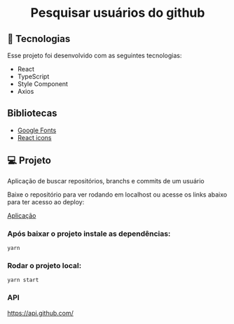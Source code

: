 <h1 align="center">Pesquisar usuários do github</h1>

## 🚀 Tecnologias

Esse projeto foi desenvolvido com as seguintes tecnologias:

- React
- TypeScript
- Style Component
- Axios

## Bibliotecas

- [Google Fonts](https://fonts.google.com/)
- [React icons](https://react-icons.github.io)

## 💻 Projeto

Aplicação de buscar repositórios, branchs e commits de um usuário

Baixe o repositório para ver rodando em localhost ou acesse os links abaixo para ter acesso ao deploy:
<br />

[Aplicação](https://app-search-github.vercel.app/)

### Após baixar o projeto instale as dependências:

`yarn`

### Rodar o projeto local:

`yarn start`

### API

https://api.github.com/
